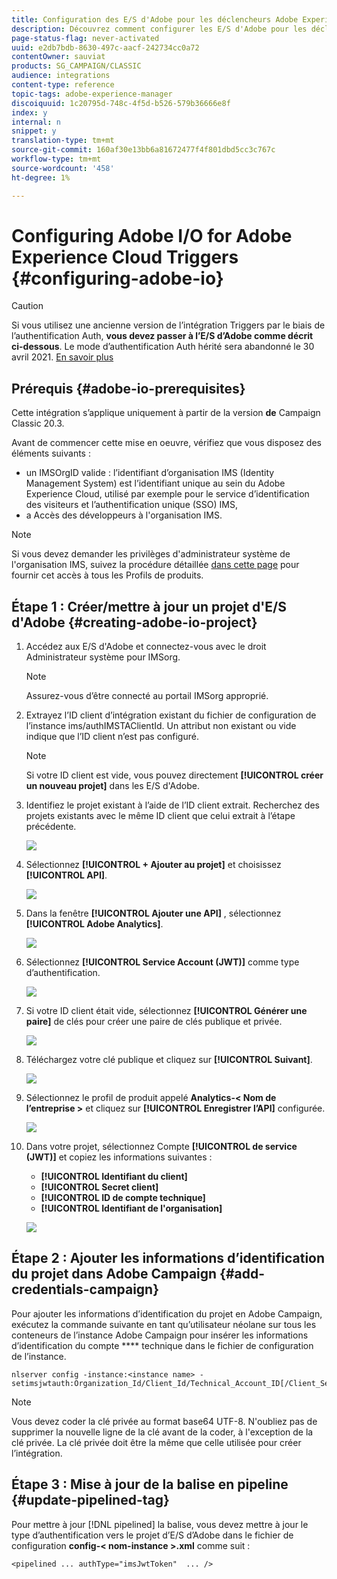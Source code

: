 ```yaml
---
title: Configuration des E/S d'Adobe pour les déclencheurs Adobe Experience Cloud
description: Découvrez comment configurer les E/S d'Adobe pour les déclencheurs Adobe Experience Cloud
page-status-flag: never-activated
uuid: e2db7bdb-8630-497c-aacf-242734cc0a72
contentOwner: sauviat
products: SG_CAMPAIGN/CLASSIC
audience: integrations
content-type: reference
topic-tags: adobe-experience-manager
discoiquuid: 1c20795d-748c-4f5d-b526-579b36666e8f
index: y
internal: n
snippet: y
translation-type: tm+mt
source-git-commit: 160af30e13bb6a81672477f4f801dbd5cc3c767c
workflow-type: tm+mt
source-wordcount: '458'
ht-degree: 1%

---
```



# Configuring Adobe I/O for Adobe Experience Cloud Triggers {#configuring-adobe-io}

>[!CAUTION]
>
>Si vous utilisez une ancienne version de l’intégration Triggers par le biais de l’authentification Auth, **vous devez passer à l’E/S d’Adobe comme décrit ci-dessous**. Le mode d’authentification Auth hérité sera abandonné le 30 avril 2021. [En savoir plus](https://experienceleaguecommunities.adobe.com/t5/adobe-analytics-discussions/adobe-analytics-legacy-api-end-of-life-notice/td-p/385411)

## Prérequis {#adobe-io-prerequisites}

Cette intégration s’applique uniquement à partir de la version **de** Campaign Classic 20.3.

Avant de commencer cette mise en oeuvre, vérifiez que vous disposez des éléments suivants :

* un IMSOrgID valide : l’identifiant d’organisation IMS (Identity Management System) est l’identifiant unique au sein du Adobe Experience Cloud, utilisé par exemple pour le service d’identification des visiteurs et l’authentification unique (SSO) IMS,
* a Accès des développeurs à l&#39;organisation IMS.

>[!NOTE]
>
>Si vous devez demander les privilèges d&#39;administrateur système de l&#39;organisation IMS, suivez la procédure détaillée [dans cette page](https://helpx.adobe.com/ca/enterprise/admin-guide.html/ca/enterprise/using/manage-developers.ug.html) pour fournir cet accès à tous les Profils de produits.


## Étape 1 : Créer/mettre à jour un projet d&#39;E/S d&#39;Adobe {#creating-adobe-io-project}

1. Accédez aux E/S d&#39;Adobe et connectez-vous avec le droit Administrateur système pour IMSorg.

   >[!NOTE]
   >
   > Assurez-vous d’être connecté au portail IMSorg approprié.

1. Extrayez l’ID client d’intégration existant du fichier de configuration de l’instance ims/authIMSTAClientId. Un attribut non existant ou vide indique que l’ID client n’est pas configuré.

   >[!NOTE]
   >
   >Si votre ID client est vide, vous pouvez directement **[!UICONTROL créer un nouveau projet]** dans les E/S d&#39;Adobe.

1. Identifiez le projet existant à l’aide de l’ID client extrait. Recherchez des projets existants avec le même ID client que celui extrait à l’étape précédente.

   ![](assets/do-not-localize/adobe_io_8.png)

1. Sélectionnez **[!UICONTROL + Ajouter au projet]** et choisissez **[!UICONTROL API]**.

   ![](assets/do-not-localize/adobe_io_1.png)

1. Dans la fenêtre **[!UICONTROL Ajouter une API]** , sélectionnez **[!UICONTROL Adobe Analytics]**.

   ![](assets/do-not-localize/adobe_io_2.png)

1. Sélectionnez **[!UICONTROL Service Account (JWT)]** comme type d’authentification.

   ![](assets/do-not-localize/adobe_io_3.png)

1. Si votre ID client était vide, sélectionnez **[!UICONTROL Générer une paire]** de clés pour créer une paire de clés publique et privée.

   ![](assets/do-not-localize/adobe_io_4.png)

1. Téléchargez votre clé publique et cliquez sur **[!UICONTROL Suivant]**.

   ![](assets/do-not-localize/adobe_io_5.png)

1. Sélectionnez le profil de produit appelé **Analytics-&lt; Nom de l’entreprise >** et cliquez sur **[!UICONTROL Enregistrer l’API]** configurée.

   ![](assets/do-not-localize/adobe_io_6.png)

1. Dans votre projet, sélectionnez Compte **[!UICONTROL de service (JWT)]** et copiez les informations suivantes :
   * **[!UICONTROL Identifiant du client]**
   * **[!UICONTROL Secret client]**
   * **[!UICONTROL ID de compte technique]**
   * **[!UICONTROL Identifiant de l&#39;organisation]**

   ![](assets/do-not-localize/adobe_io_7.png)

## Étape 2 : Ajouter les informations d’identification du projet dans Adobe Campaign {#add-credentials-campaign}

Pour ajouter les informations d’identification du projet en Adobe Campaign, exécutez la commande suivante en tant qu’utilisateur néolane sur tous les conteneurs de l’instance Adobe Campaign pour insérer les informations d’identification du compte **** technique dans le fichier de configuration de l’instance.

```
nlserver config -instance:<instance name> -setimsjwtauth:Organization_Id/Client_Id/Technical_Account_ID[/Client_Secret[/Base64_encoded_Private_Key]]
```

>[!NOTE]
>
>Vous devez coder la clé privée au format base64 UTF-8. N&#39;oubliez pas de supprimer la nouvelle ligne de la clé avant de la coder, à l&#39;exception de la clé privée. La clé privée doit être la même que celle utilisée pour créer l’intégration.

## Étape 3 : Mise à jour de la balise en pipeline {#update-pipelined-tag}

Pour mettre à jour [!DNL pipelined] la balise, vous devez mettre à jour le type d’authentification vers le projet d’E/S d’Adobe dans le fichier de configuration **config-&lt; nom-instance >.xml** comme suit :

```
<pipelined ... authType="imsJwtToken"  ... />
```
